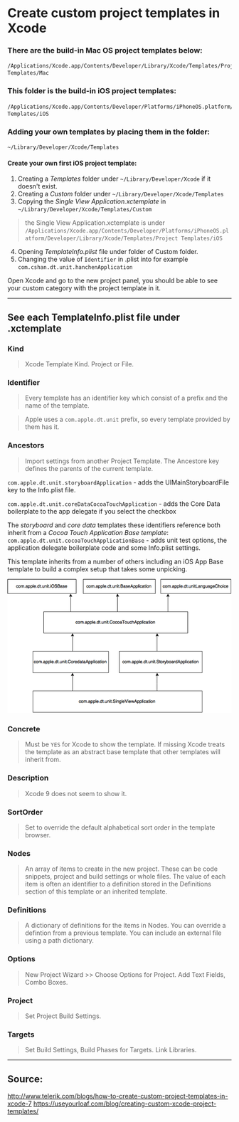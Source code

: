 # Create custom project templates in Xcode

### There are the build-in Mac OS project templates below:
```
/Applications/Xcode.app/Contents/Developer/Library/Xcode/Templates/Project Templates/Mac
```

### This folder is the build-in iOS project templates:
```
/Applications/Xcode.app/Contents/Developer/Platforms/iPhoneOS.platform/Developer/Library/Xcode/Templates/Project Templates/iOS
```

### Adding your own templates by placing them in the folder:
```
~/Library/Developer/Xcode/Templates
```
#### Create your own first iOS project template:

1. Creating a *Templates* folder under `~/Library/Developer/Xcode` if it doesn't exist.
2. Creating a *Custom* folder under `~/Library/Developer/Xcode/Templates`
3. Copying the *Single View Application.xctemplate* in `~/Library/Developer/Xcode/Templates/Custom`
> the Single View Application.xctemplate is under `/Applications/Xcode.app/Contents/Developer/Platforms/iPhoneOS.platform/Developer/Library/Xcode/Templates/Project Templates/iOS`
4. Opening *TemplateInfo.plist* file under folder of Custom folder. 
5. Changing the value of `Identifier` in .plist into for example `com.cshan.dt.unit.hanchenApplication`

Open Xcode and go to the new project panel, you should be able to see your custom category with the project template in it.

---

## See each TemplateInfo.plist file under .xctemplate 

### Kind
> Xcode Template Kind. Project or File.

### Identifier
> Every template has an identifier key which consist of a prefix and the name of the template.

> Apple uses a `com.apple.dt.unit` prefix, so every template provided by them has it.

### Ancestors
> Import settings from another Project Template.
  The Ancestore key defines the parents of the current template.

`com.apple.dt.unit.storyboardApplication` - adds the UIMainStoryboardFile key to the Info.plist file.

`com.apple.dt.unit.coreDataCocoaTouchApplication` - adds the Core Data boilerplate to the app delegate if you select the checkbox

The *storyboard* and *core data* templates these identifiers reference both inherit from a *Cocoa Touch Application Base template*:
`com.apple.dt.unit.cocoaTouchApplicationBase` - adds unit test options, the application delegate boilerplate code and some Info.plist settings.

This template inherits from a number of others including an iOS App Base template to build a complex setup that takes some unpicking.

![](./images/single-view-application-structure.png)

### Concrete
> Must be `YES` for Xcode to show the template. If missing Xcode treats the template as an abstract base template that other templates will inherit from.

### Description
> Xcode 9 does not seem to show it.

### SortOrder
> Set to override the default alphabetical sort order in the template browser.

### Nodes
> An array of items to create in the new project. These can be code snippets, project and build settings or whole files. The value of each item is often an identifier to a definition stored in the Definitions section of this template or an inherited template.

### Definitions
> A dictionary of definitions for the items in Nodes. You can override a defintion from a previous template. You can include an external file using a path dictionary.

### Options
> New Project Wizard >> Choose Options for Project. Add Text Fields, Combo Boxes.

### Project
> Set Project Build Settings.

### Targets
> Set Build Settings, Build Phases for Targets. Link Libraries.

--- 

## Source:
http://www.telerik.com/blogs/how-to-create-custom-project-templates-in-xcode-7
https://useyourloaf.com/blog/creating-custom-xcode-project-templates/